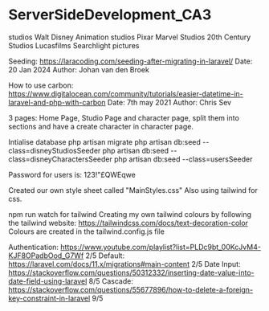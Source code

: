 # ServerSideDevelopment_CA3

studios
Walt Disney Animation studios
Pixar
Marvel Studios
20th Century Studios
Lucasfilms
Searchlight pictures


Seeding: https://laracoding.com/seeding-after-migrating-in-laravel/ Date: 20 Jan 2024 Author: Johan van den Broek 

How to use carbon: https://www.digitalocean.com/community/tutorials/easier-datetime-in-laravel-and-php-with-carbon Date: 7th may 2021 Author: Chris Sev

3 pages: Home Page, Studio Page and character page, split them into sections and have a create character in character page.

Intialise database
php artisan migrate
php artisan db:seed --class=disneyStudiosSeeder
php artisan db:seed --class=disneyCharactersSeeder
php artisan db:seed --class=usersSeeder

Password for users is: 123!"£QWEqwe

Created our own style sheet called "MainStyles.css"
Also using tailwind for css. 

npm run watch for tailwind
Creating my own tailwind colours by following the tailwind website: https://tailwindcss.com/docs/text-decoration-color 
Colours are created in the tailwind.config.js file

Authentication: https://www.youtube.com/playlist?list=PLDc9bt_00KcJvM4-KJF8OPadbOod_G7Wf 2/5
Default: https://laravel.com/docs/11.x/migrations#main-content 2/5
Date Input: https://stackoverflow.com/questions/50312332/inserting-date-value-into-date-field-using-laravel 8/5
Cascade: https://stackoverflow.com/questions/55677896/how-to-delete-a-foreign-key-constraint-in-laravel 9/5